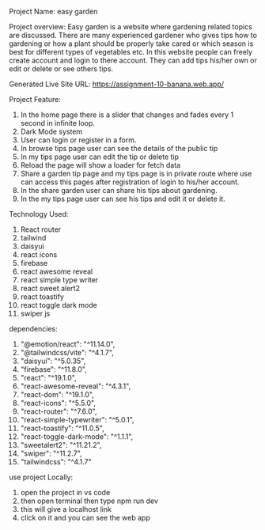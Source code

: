 Project Name: easy garden

Project overview:
Easy garden is a website where gardening related topics are discussed. There are many experienced gardener who gives tips how to gardening or how a plant should be properly take cared or which season is best for different types of vegetables etc. In this website people can freely create account and login to there account. They can add tips his/her own or edit or delete or see others tips.

Generated Live Site URL: https://assignment-10-banana.web.app/

Project Feature:

1. In the home page there is a slider that changes and fades every 1 second in infinite loop.
2. Dark Mode system
3. User can login or register in a form.
4. In browse tips page user can see the details of the public tip
5. In my tips page user can edit the tip or delete tip
6. Reload the page will show a loader for fetch data
7. Share a garden tip page and my tips page is in private route where use can access this pages after registration of login to his/her account.
8. In the share garden user can share his tips about gardening.
9. In the my tips page user can see his tips and edit it or delete it.

Technology Used:

1. React router
2. tailwind
3. daisyui
4. react icons
5. firebase
6. react awesome reveal
7. react simple type writer
8. react sweet alert2
9. react toastify
10. react toggle dark mode
11. swiper js

dependencies:
1. "@emotion/react": "^11.14.0",
2. "@tailwindcss/vite": "^4.1.7",
3. "daisyui": "^5.0.35",
4. "firebase": "^11.8.0",
5. "react": "^19.1.0",
6. "react-awesome-reveal": "^4.3.1",
7. "react-dom": "^19.1.0",
8. "react-icons": "^5.5.0",
9. "react-router": "^7.6.0",
10. "react-simple-typewriter": "^5.0.1",
11. "react-toastify": "^11.0.5",
12. "react-toggle-dark-mode": "^1.1.1",
13. "sweetalert2": "^11.21.2",
14. "swiper": "^11.2.7",
15. "tailwindcss": "^4.1.7"

use project Locally:
1. open the project in vs code
2. then open terminal then type npm run dev
3. this will give a localhost link
4. click on it and you can see the web app